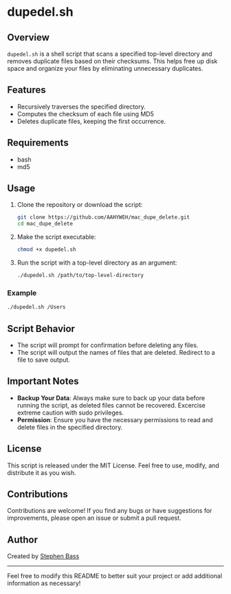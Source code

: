 # dupedel.sh

## Overview

`dupedel.sh` is a shell script that scans a specified top-level directory and removes duplicate files based on their checksums. This helps free up disk space and organize your files by eliminating unnecessary duplicates.

## Features

- Recursively traverses the specified directory.
- Computes the checksum of each file using MD5
- Deletes duplicate files, keeping the first occurrence.

## Requirements

- bash
- md5 

## Usage

1. Clone the repository or download the script:

   ```bash
   git clone https://github.com/AAHYWEH/mac_dupe_delete.git
   cd mac_dupe_delete
   ```

2. Make the script executable:

   ```bash
   chmod +x dupedel.sh
   ```

3. Run the script with a top-level directory as an argument:

   ```bash
   ./dupedel.sh /path/to/top-level-directory
   ```

### Example

```bash
./dupedel.sh /Users
```

## Script Behavior

- The script will prompt for confirmation before deleting any files.
- The script will output the names of files that are deleted. Redirect to a file to save output.

## Important Notes

- **Backup Your Data**: Always make sure to back up your data before running the script, as deleted files cannot be recovered. Excercise extreme caution with sudo privileges.
- **Permission**: Ensure you have the necessary permissions to read and delete files in the specified directory.

## License

This script is released under the MIT License. Feel free to use, modify, and distribute it as you wish.

## Contributions

Contributions are welcome! If you find any bugs or have suggestions for improvements, please open an issue or submit a pull request.

## Author

Created by [Stephen Bass](https://github.com/AAHYWEH)

---

Feel free to modify this README to better suit your project or add additional information as necessary!